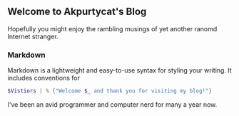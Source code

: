 ## Welcome to Akpurtycat's Blog

Hopefully you might enjoy the rambling musings of yet another ranomd Internet stranger.

### Markdown

Markdown is a lightweight and easy-to-use syntax for styling your writing. It includes conventions for

```PowerShell
$Vistiors | % {"Welcome $_ and thank you for visiting my blog!"}
```

I've been an avid programmer and computer nerd for many a year now.
